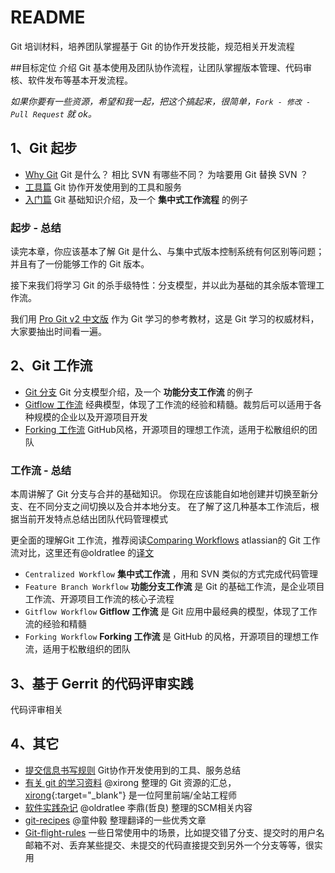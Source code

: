 # README
Git 培训材料，培养团队掌握基于 Git 的协作开发技能，规范相关开发流程

##目标定位
介绍 Git 基本使用及团队协作流程，让团队掌握版本管理、代码审核、软件发布等基本开发流程。

*如果你要有一些资源，希望和我一起，把这个搞起来，很简单，`Fork - 修改 - Pull Request` 就 ok。*

## 1、Git 起步

- [Why Git](why-git.md) Git 是什么？ 相比 SVN 有哪些不同？ 为啥要用 Git 替换 SVN ？
- [工具篇](git-tools.md) Git 协作开发使用到的工具和服务
- [入门篇](git-primer.md) Git 基础知识介绍，及一个 **集中式工作流程** 的例子

### 起步 - 总结
读完本章，你应该基本了解 Git 是什么、与集中式版本控制系统有何区别等问题；
并且有了一份能够工作的 Git 版本。

接下来我们将学习 Git 的杀手级特性：分支模型，并以此为基础的其余版本管理工作流。

我们用 [Pro Git v2 中文版](https://git-scm.com/book/zh/v2) 作为 Git 学习的参考教材，这是 Git 学习的权威材料，大家要抽出时间看一遍。

## 2、Git 工作流

- [Git 分支](git-branch.md) Git 分支模型介绍，及一个 **功能分支工作流** 的例子
- [Gitflow 工作流](workflow-gitflow.md) 经典模型，体现了工作流的经验和精髓。裁剪后可以适用于各种规模的企业以及开源项目开发
- [Forking 工作流](workflow-forking.md) GitHub风格，开源项目的理想工作流，适用于松散组织的团队

### 工作流 - 总结
本周讲解了 Git 分支与合并的基础知识。 你现在应该能自如地创建并切换至新分支、在不同分支之间切换以及合并本地分支。
在了解了这几种基本工作流后，根据当前开发特点总结出团队代码管理模式

更全面的理解Git 工作流，推荐阅读[Comparing Workflows](https://www.atlassian.com/git/tutorials/comparing-workflows/) atlassian的 Git 工作流对比，这里还有@oldratlee 的[译文](https://github.com/oldratlee/translations/tree/master/git-workflows-and-tutorials)

* `Centralized Workflow` **集中式工作流** ，用和 SVN 类似的方式完成代码管理
* `Feature Branch Workflow` **功能分支工作流** 是 Git 的基础工作流，是企业项目工作流、开源项目工作流的核心子流程
* `Gitflow Workflow` **Gitflow 工作流** 是 Git 应用中最经典的模型，体现了工作流的经验和精髓
* `Forking Workflow` **Forking 工作流** 是 GitHub 的风格，开源项目的理想工作流，适用于松散组织的团队

## 3、基于 Gerrit 的代码评审实践
代码评审相关

## 4、其它
- [提交信息书写规则](git-commit.md) Git协作开发使用到的工具、服务总结
- [有关 git 的学习资料](https://github.com/xirong/my-git) @xirong 整理的 Git 资源的汇总，[xirong](http://www.ixirong.com/about/){:target="_blank"} 是一位阿里前端/全站工程师
- [软件实践杂记](https://github.com/oldratlee/software-practice-miscellany) @oldratlee 李鼎(哲良) 整理的SCM相关内容
- [git-recipes](https://github.com/geeeeeeeeek/git-recipes/wiki) @童仲毅 整理翻译的一些优秀文章
- [Git-flight-rules](https://github.com/k88hudson/git-flight-rules) 一些日常使用中的场景，比如提交错了分支、提交时的用户名邮箱不对、丢弃某些提交、未提交的代码直接提交到另外一个分支等等，很实用


